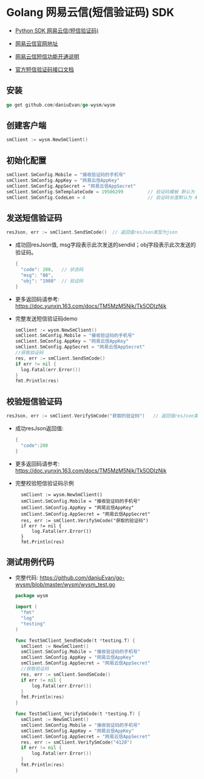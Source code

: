 # Golang 网易云信(短信验证码)  SDK
- [Python SDK 网易云信(短信验证码)](https://github.com/daniuEvan/pywyyx)


- [网易云信官网地址]( https://yunxin.163.com)
- [网易云信短信功能开通说明](https://doc.yunxin.163.com/docs/DI1Mzc2NTU/TE1ODQ0NDY?platformId=120002)
- [官方短信验证码接口文档](https://doc.yunxin.163.com/docs/DI1Mzc2NTU/zA2MjExNzY?platformId=120002) 

## 安装

```go
go get github.com/daniuEvan/go-wysm/wysm
```

## 创建客户端

```go
smClient := wysm.NewSmClient()
```

## 初始化配置

```go
smClient.SmConfig.Mobile = "接收验证码的手机号"
smClient.SmConfig.AppKey = "网易云信AppKey"
smClient.SmConfig.AppSecret = "网易云信AppSecret"
smClient.SmConfig.SmTemplateCode = 19506299         // 验证码模板 默认为 19506299
smClient.SmConfig.CodeLen = 4                       // 验证码长度默认为 4
```

## 发送短信验证码

```go
resJson, err := smClient.SendSmCode()  // 返回值resJson类型为json
```

- 成功回resJson值, msg字段表示此次发送的sendid；obj字段表示此次发送的验证码。

  ```go
  {
    "code": 200,   // 状态码
    "msg": "88",   
    "obj": "1908"  // 验证码
  }
  ```

- 更多返回码请参考: https://doc.yunxin.163.com/docs/TM5MzM5Njk/Tk5ODIzNjk

- 完整发送短信验证码demo

  ```go
  smClient := wysm.NewSmClient()
  smClient.SmConfig.Mobile = "接收验证码的手机号"
  smClient.SmConfig.AppKey = "网易云信AppKey"
  smClient.SmConfig.AppSecret = "网易云信AppSecret"
  //获取验证码
  res, err := smClient.SendSmCode()
  if err != nil {
    log.Fatal(err.Error())
  }
  fmt.Println(res)
  ```

## 校验短信验证码

```go
resJson, err := smClient.VerifySmCode("获取的验证码")   // 返回值resJson类型为json
```

- 成功resJson返回值:

  ```go
  {
    "code":200
  }
  ```

- 更多返回码请参考: https://doc.yunxin.163.com/docs/TM5MzM5Njk/Tk5ODIzNjk

- 完整校验短信验证码示例

  ```golang
  	smClient := wysm.NewSmClient()
  	smClient.SmConfig.Mobile = "接收验证码的手机号"
  	smClient.SmConfig.AppKey = "网易云信AppKey"
  	smClient.SmConfig.AppSecret = "网易云信AppSecret"
  	res, err := smClient.VerifySmCode("获取的验证码")
  	if err != nil {
  		log.Fatal(err.Error())
  	}
  	fmt.Println(res)
  ```



## 测试用例代码

- 完整代码: https://github.com/daniuEvan/go-wysm/blob/master/wysm/wysm_test.go

  ```go
  package wysm
  
  import (
  	"fmt"
  	"log"
  	"testing"
  )
  
  func TestSmClient_SendSmCode(t *testing.T) {
  	smClient := NewSmClient()
  	smClient.SmConfig.Mobile = "接收验证码的手机号"
  	smClient.SmConfig.AppKey = "网易云信AppKey"
  	smClient.SmConfig.AppSecret = "网易云信AppSecret"
  	//获取验证码
  	res, err := smClient.SendSmCode()
  	if err != nil {
  		log.Fatal(err.Error())
  	}
  	fmt.Println(res)
  }
  
  func TestSmClient_VerifySmCode(t *testing.T) {
  	smClient := NewSmClient()
  	smClient.SmConfig.Mobile = "接收验证码的手机号"
  	smClient.SmConfig.AppKey = "网易云信AppKey"
  	smClient.SmConfig.AppSecret = "网易云信AppSecret"
  	res, err := smClient.VerifySmCode("4128")
  	if err != nil {
  		log.Fatal(err.Error())
  	}
  	fmt.Println(res)
  }

  ```
 
   